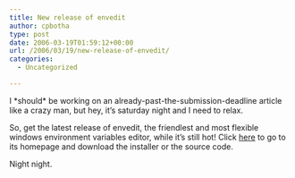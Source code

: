 ```yaml
---
title: New release of envedit
author: cpbotha
type: post
date: 2006-03-19T01:59:12+00:00
url: /2006/03/19/new-release-of-envedit/
categories:
  - Uncategorized

---
```

I \*should\* be working on an already-past-the-submission-deadline article like a crazy man, but hey, it&#8217;s saturday night and I need to relax.

So, get the latest release of envedit, the friendlest and most flexible windows environment variables editor, while it&#8217;s still hot! Click [here][1] to go to its homepage and download the installer or the source code.

Night night.

 [1]: http://cpbotha.net/Software/envedit